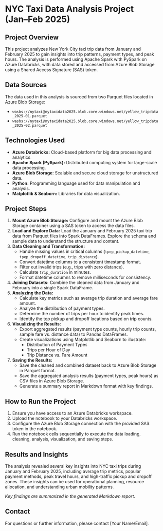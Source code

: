 # NYC Taxi Data Analysis Project (Jan–Feb 2025)

## Project Overview

This project analyzes New York City taxi trip data from January and February 2025 to gain insights into trip patterns, payment types, and peak hours. The analysis is performed using Apache Spark with PySpark on Azure Databricks, with data stored and accessed from Azure Blob Storage using a Shared Access Signature (SAS) token.

## Data Sources

The data used in this analysis is sourced from two Parquet files located in Azure Blob Storage:

- `wasbs://nytaxi@nytaxidata2025.blob.core.windows.net/yellow_tripdata_2025-01.parquet`
- `wasbs://nytaxi@nytaxidata2025.blob.core.windows.net/yellow_tripdata_2025-02.parquet`

## Technologies Used

- **Azure Databricks:** Cloud-based platform for big data processing and analytics.
- **Apache Spark (PySpark):** Distributed computing system for large-scale data processing.
- **Azure Blob Storage:** Scalable and secure cloud storage for unstructured data.
- **Python:** Programming language used for data manipulation and analysis.
- **Matplotlib & Seaborn:** Libraries for data visualization.

## Project Steps

1.  **Mount Azure Blob Storage:** Configure and mount the Azure Blob Storage container using a SAS token to access the data files.
2.  **Load and Explore Data:** Load the January and February 2025 taxi trip data from Parquet files into Spark DataFrames. Explore the schema and sample data to understand the structure and content.
3.  **Data Cleaning and Transformation:**
    *   Handle missing values in critical columns (`tpep_pickup_datetime`, `tpep_dropoff_datetime`, `trip_distance`).
    *   Convert datetime columns to a consistent timestamp format.
    *   Filter out invalid trips (e.g., trips with zero distance).
    *   Calculate `trip_duration` in minutes.
    *   Format datetime columns to remove milliseconds for consistency.
4.  **Joining Datasets:** Combine the cleaned data from January and February into a single Spark DataFrame.
5.  **Analyzing the Data:**
    *   Calculate key metrics such as average trip duration and average fare amount.
    *   Analyze the distribution of payment types.
    *   Determine the number of trips per hour to identify peak times.
    *   Identify the top pickup and dropoff locations based on trip counts.
6.  **Visualizing the Results:**
    *   Export aggregated results (payment type counts, hourly trip counts, sample fare vs. distance data) to Pandas DataFrames.
    *   Create visualizations using Matplotlib and Seaborn to illustrate:
        *   Distribution of Payment Types
        *   Trips per Hour of Day
        *   Trip Distance vs. Fare Amount
7.  **Saving the Results:**
    *   Save the cleaned and combined dataset back to Azure Blob Storage in Parquet format.
    *   Save the aggregated analysis results (payment types, peak hours) as CSV files in Azure Blob Storage.
    *   Generate a summary report in Markdown format with key findings.

## How to Run the Project

1.  Ensure you have access to an Azure Databricks workspace.
2.  Upload the notebook to your Databricks workspace.
3.  Configure the Azure Blob Storage connection with the provided SAS token in the notebook.
4.  Run the notebook cells sequentially to execute the data loading, cleaning, analysis, visualization, and saving steps.

## Results and Insights

The analysis revealed several key insights into NYC taxi trips during January and February 2025, including average trip metrics, popular payment methods, peak travel hours, and high-traffic pickup and dropoff zones. These insights can be used for operational planning, resource allocation, and understanding urban mobility patterns.

*Key findings are summarized in the generated Markdown report.*

## Contact

For questions or further information, please contact [Your Name/Email].
